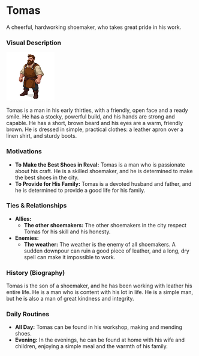 # Tomas

A cheerful, hardworking shoemaker, who takes great pride in his work.

### Visual Description

![](tomas.png)

Tomas is a man in his early thirties, with a friendly, open face and a ready smile. He has a stocky, powerful build, and his hands are strong and capable. He has a short, brown beard and his eyes are a warm, friendly brown. He is dressed in simple, practical clothes: a leather apron over a linen shirt, and sturdy boots.

### Motivations

- **To Make the Best Shoes in Reval:** Tomas is a man who is passionate about his craft. He is a skilled shoemaker, and he is determined to make the best shoes in the city.
- **To Provide for His Family:** Tomas is a devoted husband and father, and he is determined to provide a good life for his family.

### Ties & Relationships

- **Allies:**
    - **The other shoemakers:** The other shoemakers in the city respect Tomas for his skill and his honesty.
- **Enemies:**
    - **The weather:** The weather is the enemy of all shoemakers. A sudden downpour can ruin a good piece of leather, and a long, dry spell can make it impossible to work.

### History (Biography)

Tomas is the son of a shoemaker, and he has been working with leather his entire life. He is a man who is content with his lot in life. He is a simple man, but he is also a man of great kindness and integrity.

### Daily Routines

- **All Day:** Tomas can be found in his workshop, making and mending shoes.
- **Evening:** In the evenings, he can be found at home with his wife and children, enjoying a simple meal and the warmth of his family.

